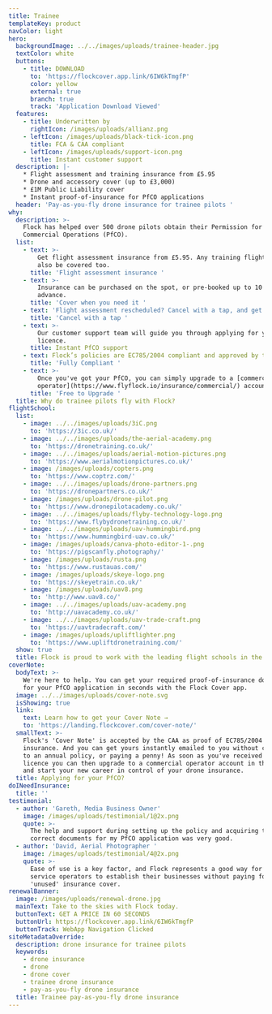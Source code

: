 ```yaml
---
title: Trainee
templateKey: product
navColor: light
hero:
  backgroundImage: ../../images/uploads/trainee-header.jpg
  textColor: white
  buttons:
    - title: DOWNLOAD
      to: 'https://flockcover.app.link/6IW6kTmgfP'
      color: yellow
      external: true
      branch: true
      track: 'Application Download Viewed'
  features:
    - title: Underwritten by
      rightIcon: /images/uploads/allianz.png
    - leftIcon: /images/uploads/black-tick-icon.png
      title: FCA & CAA compliant
    - leftIcon: /images/uploads/support-icon.png
      title: Instant customer support
  description: |-
    * Flight assessment and training insurance from £5.95
    * Drone and accessory cover (up to £3,000)
    * £1M Public Liability cover
    * Instant proof-of-insurance for PfCO applications
  header: 'Pay-as-you-fly drone insurance for trainee pilots '
why:
  description: >-
    Flock has helped over 500 drone pilots obtain their Permission for
    Commercial Operations (PfCO).
  list:
    - text: >-
        Get flight assessment insurance from £5.95. Any training flights can
        also be covered too.
      title: 'Flight assessment insurance '
    - text: >-
        Insurance can be purchased on the spot, or pre-booked up to 10 days in
        advance.
      title: 'Cover when you need it '
    - text: 'Flight assessment rescheduled? Cancel with a tap, and get a full refund.'
      title: 'Cancel with a tap '
    - text: >-
        Our customer support team will guide you through applying for your
        licence.
      title: Instant PfCO support
    - text: Flock’s policies are EC785/2004 compliant and approved by the CAA.
      title: 'Fully Compliant '
    - text: >-
        Once you've got your PfCO, you can simply upgrade to a [commercial
        operator](https://www.flyflock.io/insurance/commercial/) account.
      title: 'Free to Upgrade '
  title: Why do trainee pilots fly with Flock?
flightSchool:
  list:
    - image: ../../images/uploads/3iC.png
      to: 'https://3ic.co.uk/'
    - image: ../../images/uploads/the-aerial-academy.png
      to: 'https://dronetraining.co.uk/'
    - image: ../../images/uploads/aerial-motion-pictures.png
      to: 'https://www.aerialmotionpictures.co.uk/'
    - image: /images/uploads/copters.png
      to: 'https://www.coptrz.com/'
    - image: ../../images/uploads/drone-partners.png
      to: 'https://dronepartners.co.uk/'
    - image: /images/uploads/drone-pilot.png
      to: 'https://www.dronepilotacademy.co.uk/'
    - image: ../../images/uploads/flyby-technology-logo.png
      to: 'https://www.flybydronetraining.co.uk/'
    - image: ../../images/uploads/uav-hummingbird.png
      to: 'https://www.hummingbird-uav.co.uk/'
    - image: /images/uploads/canva-photo-editor-1-.png
      to: 'https://pigscanfly.photography/'
    - image: /images/uploads/rusta.png
      to: 'https://www.rustauas.com/'
    - image: /images/uploads/skeye-logo.png
      to: 'https://skeyetrain.co.uk/'
    - image: /images/uploads/uav8.png
      to: 'http://www.uav8.co/'
    - image: ../../images/uploads/uav-academy.png
      to: 'http://uavacademy.co.uk/'
    - image: ../../images/uploads/uav-trade-craft.png
      to: 'https://uavtradecraft.com/'
    - image: /images/uploads/upliftlighter.png
      to: 'https://www.upliftdronetraining.com/'
  show: true
  title: Flock is proud to work with the leading flight schools in the UK
coverNote:
  bodyText: >-
    We're here to help. You can get your required proof-of-insurance document
    for your PfCO application in seconds with the Flock Cover app.
  image: ../../images/uploads/cover-note.svg
  isShowing: true
  link:
    text: Learn how to get your Cover Note →
    to: 'https://landing.flockcover.com/cover-note/'
  smallText: >-
    Flock's 'Cover Note' is accepted by the CAA as proof of EC785/2004 compliant
    insurance. And you can get yours instantly emailed to you without committing
    to an annual policy, or paying a penny! As soon as you've received your
    licence you can then upgrade to a commercial operator account in the app,
    and start your new career in control of your drone insurance.
  title: Applying for your PfCO?
doINeedInsurance:
  title: ''
testimonial:
  - author: 'Gareth, Media Business Owner'
    image: /images/uploads/testimonial/1@2x.png
    quote: >-
      The help and support during setting up the policy and acquiring the
      correct documents for my PfCO application was very good.
  - author: 'David, Aerial Photographer '
    image: /images/uploads/testimonial/4@2x.png
    quote: >-
      Ease of use is a key factor, and Flock represents a good way for new UAV
      service operators to establish their businesses without paying for
      'unused' insurance cover.
renewalBanner:
  image: /images/uploads/renewal-drone.jpg
  mainText: Take to the skies with Flock today.
  buttonText: GET A PRICE IN 60 SECONDS
  buttonUrl: https://flockcover.app.link/6IW6kTmgfP
  buttonTrack: WebApp Navigation Clicked
siteMetadataOverride:
  description: drone insurance for trainee pilots
  keywords:
    - drone insurance
    - drone
    - drone cover
    - trainee drone insurance
    - pay-as-you-fly drone insurance
  title: Trainee pay-as-you-fly drone insurance
---
```

